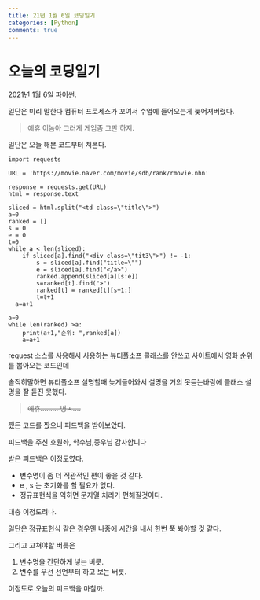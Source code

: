```yaml
---
title: 21년 1월 6일 코딩일기
categories: [Python]
comments: true
---
```


# 오늘의 코딩일기
2021년 1월 6일 파이썬.

일단은 미리 말한다
컴퓨터 프로세스가 꼬여서 수업에 들어오는게 늦어져버렸다.

> 에휴 이놈아 그러게 게임좀 그만 하지.

일단은 오늘 해본 코드부터 쳐본다.

    import requests  
      
    URL = 'https://movie.naver.com/movie/sdb/rank/rmovie.nhn'  
      
    response = requests.get(URL)  
    html = response.text  
      
    sliced = html.split("<td class=\"title\">")  
    a=0  
    ranked = []  
    s = 0  
    e = 0  
    t=0  
    while a < len(sliced):  
        if sliced[a].find("<div class=\"tit3\">") != -1:  
            s = sliced[a].find("title=\"")  
            e = sliced[a].find("</a>")  
            ranked.append(sliced[a][s:e])  
            s=ranked[t].find(">")  
            ranked[t] = ranked[t][s+1:]  
            t=t+1  
      a=a+1  
      
    a=0  
    while len(ranked) >a:  
        print(a+1,"순위: ",ranked[a])  
        a=a+1

request 소스를 사용해서 사용하는 뷰티풀소프 클래스를 안쓰고 사이트에서 영화 순위를 뽑아오는 코드인데

솔직히말하면 뷰티풀소프 설명할때 늦게들어와서 설명을 거의 못듣는바람에 클래스 설명을 잘 듣진 못했다.

> ~~에휴......... 병ㅅ....~~

쨌든 코드를 짰으니 피드백을 받아보았다.

피드백을 주신 호원좌, 학수님,종우님 감사합니다

받은 피드백은 이정도였다.

 - 변수명이 좀 더 직관적인 편이 좋을 것 같다.
 - e , s 는 초기화를 할 필요가 없다.
 - 정규표현식을 익히면 문자열 처리가 편해질것이다.

대충 이정도려나.

일단은 정규표현식 같은 경우엔 나중에 시간을 내서 한번 쭉 봐야할 것 같다.

그리고 고쳐야할 버릇은

 1. 변수명을 간단하게 넣는 버릇.
 2. 변수를 우선 선언부터 하고 보는 버릇.


이정도로 오늘의 피드백을 마칠까.
